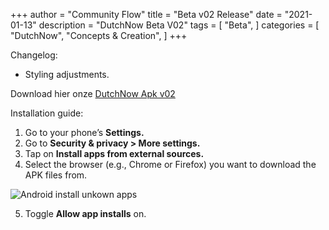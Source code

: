+++
author = "Community Flow"
title = "Beta v02 Release"
date = "2021-01-13"
description = "DutchNow Beta V02"
tags = [
    "Beta",
]
categories = [
    "DutchNow",
    "Concepts & Creation",
]
+++

Changelog:

- Styling adjustments.

Download hier onze [DutchNow Apk v02](/apk/DutchNow-v02.apk)

Installation guide:

1. Go to your phone’s **Settings.**
2. Go to **Security & privacy > More settings.**
3. Tap on **Install apps from external sources.**
4. Select the browser (e.g., Chrome or Firefox) you want to download the APK files from.

![Android install unkown apps](/images/andriod-install-unknown-apps.png)

5. Toggle **Allow app installs** on.
